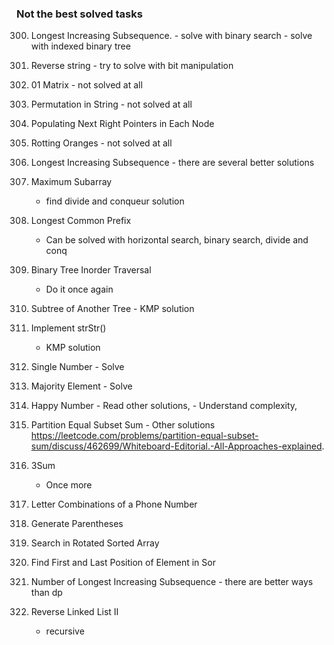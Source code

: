 ### Not the best solved tasks

300. Longest Increasing Subsequence.
    - solve with binary search
    - solve with indexed binary tree
344. Reverse string
    - try to solve with bit manipulation
542. 01 Matrix
    - not solved at all
567. Permutation in String
    - not solved at all
116. Populating Next Right Pointers in Each Node
994. Rotting Oranges
    - not solved at all
300. Longest Increasing Subsequence
    - there are several better solutions
53. Maximum Subarray
    - find divide and conqueur solution
14. Longest Common Prefix
    - Can be solved with horizontal search, binary search, divide and conq

94. Binary Tree Inorder Traversal
    - Do it once again

572. Subtree of Another Tree
    - KMP solution
28. Implement strStr()
    - KMP solution

136. Single Number
    - Solve

169. Majority Element
    - Solve

202. Happy Number
    - Read other solutions,
    - Understand complexity,

416. Partition Equal Subset Sum
    - Other solutions
    https://leetcode.com/problems/partition-equal-subset-sum/discuss/462699/Whiteboard-Editorial.-All-Approaches-explained.

15. 3Sum
    - Once more
17. Letter Combinations of a Phone Number

22. Generate Parentheses
33. Search in Rotated Sorted Array
34. Find First and Last Position of Element in Sor

673. Number of Longest Increasing Subsequence
    - there are better ways than dp

92. Reverse Linked List II
    - recursive